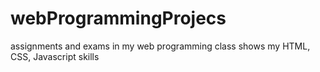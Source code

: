 # webProgrammingProjecs
assignments and exams in my web programming class shows my HTML, CSS, Javascript skills
